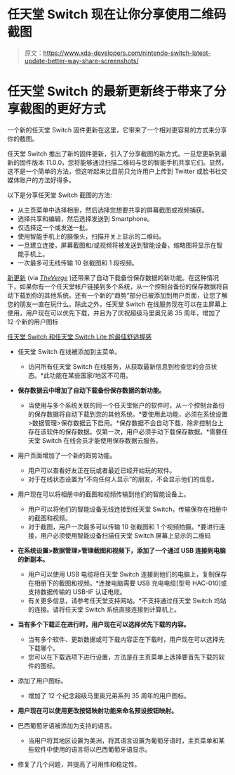 # 任天堂 Switch 现在让你分享使用二维码截图

> 原文：<https://www.xda-developers.com/nintendo-switch-latest-update-better-way-share-screenshots/>

# 任天堂 Switch 的最新更新终于带来了分享截图的更好方式

一个新的任天堂 Switch 固件更新在这里，它带来了一个相对更容易的方式来分享你的截图。

任天堂 Switch 推出了新的固件更新，引入了分享截图的新方式。一旦您更新到最新的固件版本 11.0.0，您将能够通过扫描二维码与您的智能手机共享它们。显然，这不是一个简单的方法，但这听起来比目前只允许用户上传到 Twitter 或脸书社交媒体账户的方法好得多。

以下是分享任天堂 Switch 截图的方法:

*   从主页菜单中选择相册，然后选择您想要共享的屏幕截图或视频捕获。
*   选择共享和编辑，然后选择发送到 Smartphone。
*   仅选择这一个或发送一批。
*   使用智能手机上的摄像头，扫描开关上显示的二维码。
*   一旦建立连接，屏幕截图和/或视频将被发送到智能设备，缩略图将显示在智能手机上。
*   一次最多可无线传输 10 张截图和 1 段视频。

[新更新](https://en-americas-support.nintendo.com/app/answers/detail/a_id/22525) (via *[TheVerge](https://www.theverge.com/2020/11/30/21754584/nintendo-switch-update-11-screenshot-video-sharing-phone-pc)* )还带来了自动下载备份保存数据的新功能。在这种情况下，如果你有一个任天堂帐户链接到多个系统，从一个控制台备份的保存数据将自动下载到你的其他系统。还有一个新的“趋势”部分已被添加到用户页面，让您了解您的朋友一直在玩什么。除此之外，任天堂 Switch 在线服务现在可以在主屏幕上使用，用户现在可以优先下载，并且为了庆祝超级马里奥兄弟 35 周年，增加了 12 个新的用户图标

[任天堂 Switch 和任天堂 Switch Lite 的最佳舒适握感](https://www.xda-developers.com/best-nintendo-switch-grip/)

*   任天堂 Switch 在线被添加到主菜单。
    *   访问所有任天堂 Switch 在线服务，从获取最新信息到检查您的会员状态。*此功能在某些国家/地区不可用。

*   **保存数据云中增加了自动下载备份保存数据的新功能。**
    *   当使用与多个系统关联的同一个任天堂帐户的软件时，从一个控制台备份的保存数据将自动下载到您的其他系统。*要使用此功能，必须在系统设置>数据管理>保存数据云下启用。*保存数据不会自动下载，除非控制台上存在该软件的保存数据。仅第一次，用户必须手动下载保存数据。*需要任天堂 Switch 在线会员才能使用保存数据云服务。

*   用户页面增加了一个新的趋势功能。
    *   用户可以查看好友正在玩或者最近已经开始玩的软件。
    *   对于在线状态设置为“不向任何人显示”的朋友，不会显示他们的信息。

*   用户现在可以将相册中的截图和视频传输到他们的智能设备上。
    *   用户可以将他们的智能设备无线连接到任天堂 Switch，传输保存在相册中的截图和视频。
    *   对于截图，用户一次最多可以传输 10 张截图和 1 个视频拍摄。*要进行连接，用户必须使用智能设备扫描任天堂 Switch 屏幕上显示的二维码

*   **在系统设置>数据管理>管理截图和视频下，添加了一个通过 USB 连接到电脑的新副本。**
    *   用户可以使用 USB 电缆将任天堂 Switch 连接到他们的电脑上，复制保存在相册下的截图和视频。*连接电脑需要 USB 充电电缆[型号 HAC-010]或支持数据传输的 USB-IF 认证电缆。
    *   有关更多信息，请参考任天堂支持网站。*不支持通过任天堂 Switch 坞站的连接。请将任天堂 Switch 系统直接连接到计算机上。

*   **当有多个下载正在进行时，用户现在可以选择优先下载的内容。**
    *   当有多个软件、更新数据或可下载内容正在下载时，用户现在可以选择先下载哪个。
    *   您可以在下载选项下进行设置，方法是在主页菜单上选择要首先下载的软件的图标。

*   添加了用户图标。
    *   增加了 12 个纪念超级马里奥兄弟系列 35 周年的用户图标。

*   **用户现在可以使用更改按钮映射功能来命名预设按钮映射。**
*   巴西葡萄牙语被添加为支持的语言。
    *   当用户将其地区设置为美洲，将其语言设置为葡萄牙语时，主页菜单和某些软件中使用的语言将以巴西葡萄牙语显示。

*   修复了几个问题，并提高了可用性和稳定性。